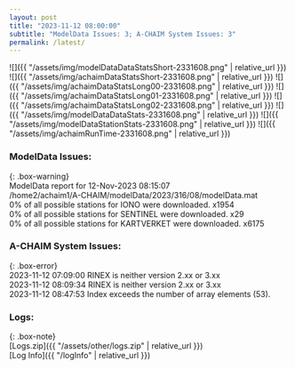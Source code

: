 ```yaml
---
layout: post
title: "2023-11-12 08:00:00"
subtitle: "ModelData Issues: 3; A-CHAIM System Issues: 3"
permalink: /latest/
---
```


![]({{ "/assets/img/modelDataDataStatsShort-2331608.png" | relative_url }})
![]({{ "/assets/img/achaimDataStatsShort-2331608.png" | relative_url }})
![]({{ "/assets/img/achaimDataStatsLong00-2331608.png" | relative_url }})
![]({{ "/assets/img/achaimDataStatsLong01-2331608.png" | relative_url }})
![]({{ "/assets/img/achaimDataStatsLong02-2331608.png" | relative_url }})
![]({{ "/assets/img/modelDataDataStats-2331608.png" | relative_url }})
![]({{ "/assets/img/modelDataStationStats-2331608.png" | relative_url }})
![]({{ "/assets/img/achaimRunTime-2331608.png" | relative_url }})


### ModelData Issues:  
  
{: .box-warning}  
 ModelData report for 12-Nov-2023 08:15:07   
 /home2/achaim1/A-CHAIM/modelData/2023/316/08/modelData.mat   
 0% of all possible stations for IONO were downloaded. x1954   
 0% of all possible stations for SENTINEL were downloaded. x29   
 0% of all possible stations for KARTVERKET were downloaded. x6175   
  
### A-CHAIM System Issues:  
  
{: .box-error}  
2023-11-12 07:09:00 RINEX is neither version 2.xx or 3.xx  
2023-11-12 08:09:34 RINEX is neither version 2.xx or 3.xx  
2023-11-12 08:47:53 Index exceeds the number of array elements (53).  

### Logs:  
  
{: .box-note}  
[Logs.zip]({{ "/assets/other/logs.zip" | relative_url }})  
[Log Info]({{ "/logInfo" | relative_url }})  
